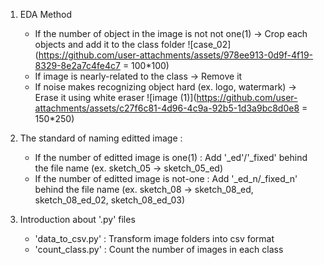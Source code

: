 1. EDA Method
   - If the number of object in the image is not not one(1) -> Crop each objects and add it to the class folder
   ![case_02](https://github.com/user-attachments/assets/978ee913-0d9f-4f19-8329-8e2a7c4fe4c7 = 100*100)
   - If image is nearly-related to the class -> Remove it
   - If noise makes recognizing object hard (ex. logo, watermark) -> Erase it using white eraser
   ![image (1)](https://github.com/user-attachments/assets/c27f6c81-4d96-4c9a-92b5-1d3a9bc8d0e8 = 150*250)

2. The standard of naming editted image :
   - If the number of editted image is one(1) : Add '_ed'/'_fixed' behind the file name (ex. sketch_05 -> sketch_05_ed)
   - If the number of editted image is not-one : Add '_ed_n/_fixed_n' behind the file name (ex. sketch_08 -> sketch_08_ed, sketch_08_ed_02, sketch_08_ed_03)

3. Introduction about '.py' files
   -  'data_to_csv.py' : Transform image folders into csv format 
   -  'count_class.py' : Count the number of images in each class
